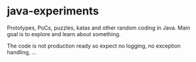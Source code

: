 # java-experiments
Prototypes, PoCs, puzzles, katas and other random coding in Java. 
Main goal is to explore and learn about something.

The code is not production ready so expect no logging, no exception handling, ... 
